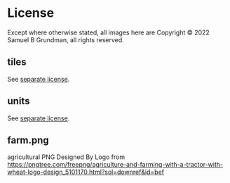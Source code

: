 # License

Except where otherwise stated, all images here are Copyright © 2022 Samuel B Grundman, all rights reserved.

## tiles

See [separate license](https://github.com/YodasWs/Empires-4x/blob/master/src/img/tiles/LICENSE.md).

## units

See [separate license](https://github.com/YodasWs/Empires-4x/blob/master/src/img/units/LICENSE.md).

## farm.png

agricultural PNG Designed By Logo from https://pngtree.com/freepng/agriculture-and-farming-with-a-tractor-with-wheat-logo-design_5101170.html?sol=downref&id=bef
